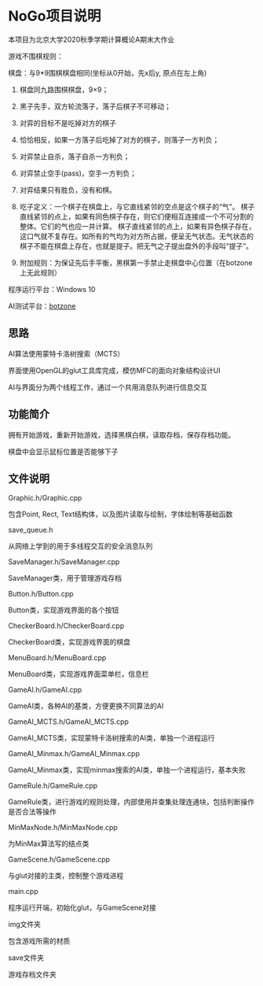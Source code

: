 # NoGo项目说明

本项目为北京大学2020秋季学期计算概论A期末大作业

游戏不围棋规则：

棋盘：与9*9围棋棋盘相同(坐标从0开始，先x后y, 原点在左上角)

1. 棋盘同九路围棋棋盘，9×9；

2. 黑子先手，双方轮流落子，落子后棋子不可移动；

3. 对弈的目标不是吃掉对方的棋子

4. 恰恰相反，如果一方落子后吃掉了对方的棋子，则落子一方判负；

5. 对弈禁止自杀，落子自杀一方判负；

6. 对弈禁止空手(pass)，空手一方判负；

7. 对弈结果只有胜负，没有和棋。
8. 吃子定义：一个棋子在棋盘上，与它直线紧邻的空点是这个棋子的“气”。 棋子直线紧邻的点上，如果有同色棋子存在，则它们便相互连接成一个不可分割的整体。它们的气也应一并计算。 棋子直线紧邻的点上，如果有异色棋子存在，这口气就不复存在。如所有的气均为对方所占据，便呈无气状态。无气状态的棋子不能在棋盘上存在，也就是提子。把无气之子提出盘外的手段叫“提子”。

9. 附加规则：为保证先后手平衡，黑棋第一手禁止走棋盘中心位置（在botzone上无此规则） 



程序运行平台：Windows 10

AI测试平台：[botzone](https://botzone.org.cn/game/NoGo)

## 思路

AI算法使用蒙特卡洛树搜索（MCTS）

界面使用OpenGL的glut工具库完成，模仿MFC的面向对象结构设计UI

AI与界面分为两个线程工作，通过一个共用消息队列进行信息交互



## 功能简介

拥有开始游戏，重新开始游戏，选择黑棋白棋，读取存档，保存存档功能。

棋盘中会显示鼠标位置是否能够下子



## 文件说明

Graphic.h/Graphic.cpp

包含Point, Rect, Text结构体，以及图片读取与绘制，字体绘制等基础函数

save_queue.h

从网络上学到的用于多线程交互的安全消息队列

SaveManager.h/SaveManager.cpp

SaveManager类，用于管理游戏存档

Button.h/Button.cpp

Button类，实现游戏界面的各个按钮

CheckerBoard.h/CheckerBoard.cpp

CheckerBoard类，实现游戏界面的棋盘

MenuBoard.h/MenuBoard.cpp

MenuBoard类，实现游戏界面菜单栏，信息栏

GameAI.h/GameAI.cpp

GameAI类，各种AI的基类，方便更换不同算法的AI

GameAI_MCTS.h/GameAI_MCTS.cpp

GameAI_MCTS类，实现蒙特卡洛树搜索的AI类，单独一个进程运行

GameAI_Minmax.h/GameAI_Minmax.cpp

GameAI_Minmax类，实现minmax搜索的AI类，单独一个进程运行，基本失败

GameRule.h/GameRule.cpp

GameRule类，进行游戏的规则处理，内部使用并查集处理连通块，包括判断操作是否合法等操作

MinMaxNode.h/MinMaxNode.cpp

为MinMax算法写的结点类

GameScene.h/GameScene.cpp

与glut对接的主类，控制整个游戏进程

main.cpp

程序运行开端，初始化glut，与GameScene对接

img文件夹

包含游戏所需的材质

save文件夹

游戏存档文件夹

